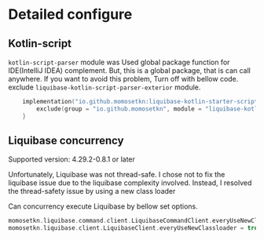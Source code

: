 # Detailed configure

## Kotlin-script

`kotlin-script-parser` module was Used global package function for IDE(IntelliJ IDEA) complement.
But, this is a global package, that is can call anywhere.
If you want to avoid this problem, Turn off with bellow code. exclude `liquibase-kotlin-script-parser-exterior` module.

```kotlin
    implementation("io.github.momosetkn:liquibase-kotlin-starter-script:$liquibaseKotlinVersion") {
        exclude(group = "io.github.momosetkn", module = "liquibase-kotlin-script-parser-exterior")
    }
```

## Liquibase concurrency

Supported version: 4.29.2-0.8.1 or later

Unfortunately, Liquibase was not thread-safe.
I chose not to fix the liquibase issue due to the liquibase complexity involved.
Instead, I resolved the thread-safety issue by using a new class loader

Can concurrency execute Liquibase by bellow set options.

```kotlin
momosetkn.liquibase.command.client.LiquibaseCommandClient.everyUseNewClassloader = true
momosetkn.liquibase.client.LiquibaseClient.everyUseNewClassloader = true
```
